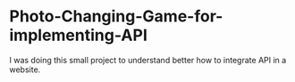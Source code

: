 # Photo-Changing-Game-for-implementing-API
I was doing this small project to understand better how to integrate API in a website.
